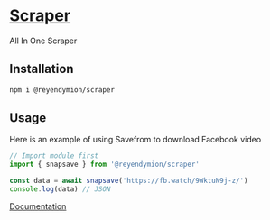 # [Scraper](https://github.com/ReyEndymion/scraper)
All In One Scraper

## Installation
```sh
npm i @reyendymion/scraper
```

## Usage 
Here is an example of using Savefrom to download Facebook video
```ts
// Import module first
import { snapsave } from '@reyendymion/scraper'

const data = await snapsave('https://fb.watch/9WktuN9j-z/')
console.log(data) // JSON
```
[Documentation](https://ReyEndymion.github.io/scraper/)